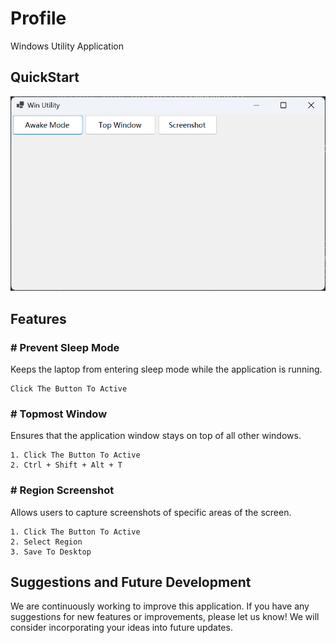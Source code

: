 # Profile

Windows Utility Application

## QuickStart

![app](./doc/app.png)

## Features

### # Prevent Sleep Mode

Keeps the laptop from entering sleep mode while the application is running.

```text
Click The Button To Active
```

### # Topmost Window

Ensures that the application window stays on top of all other windows.

```text
1. Click The Button To Active
2. Ctrl + Shift + Alt + T
```

### # Region Screenshot

Allows users to capture screenshots of specific areas of the screen.

```text
1. Click The Button To Active
2. Select Region
3. Save To Desktop
```

## Suggestions and Future Development

We are continuously working to improve this application. If you have any suggestions for new features or improvements, please let us know! We will consider incorporating your ideas into future updates.
